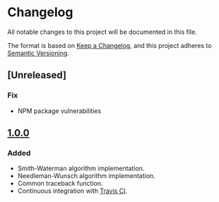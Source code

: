# Changelog
All notable changes to this project will be documented in this file.

The format is based on [Keep a Changelog](https://keepachangelog.com/en/1.0.0/),
and this project adheres to [Semantic Versioning](https://semver.org/spec/v2.0.0.html).

## [Unreleased]
### Fix
- NPM package vulnerabilities

## [1.0.0](https://github.com/lorenzocestaro/seqalign/releases/tag/v1.0.0)
### Added
- Smith-Waterman algorithm implementation.
- Needleman-Wunsch algorithm implementation.
- Common traceback function.
- Continuous integration with [Travis CI](https://travis-ci.org/lorenzocestaro/seqalign).
